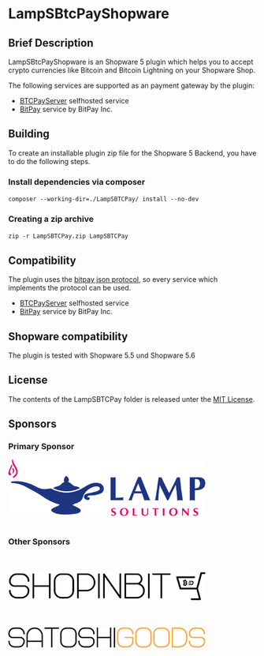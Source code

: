 # LampSBtcPayShopware

## Brief Description

LampSBtcPayShopware is an Shopware 5 plugin which helps you to accept crypto currencies like Bitcoin and Bitcoin Lightning on your Shopware Shop.

The following services are supported as an payment gateway by the plugin:

* [BTCPayServer](https://btcpayserver.org/) selfhosted service
* [BitPay](https://bitpay.com/) service by BitPay Inc.

## Building

To create an installable plugin zip file for the Shopware 5 Backend, you have to do the following steps.

### Install dependencies via composer

```
composer --working-dir=./LampSBTCPay/ install --no-dev
```

### Creating a zip archive

```
zip -r LampSBTCPay.zip LampSBTCPay
```

## Compatibility

The plugin uses the [bitpay json protocol](https://bitpay.com/docs/payment-protocol), so every service which implements the protocol can be used.

* [BTCPayServer](https://btcpayserver.org/) selfhosted service
* [BitPay](https://bitpay.com/) service by BitPay Inc.


## Shopware compatibility

The plugin is tested with Shopware 5.5 und Shopware 5.6

## License

The contents of the LampSBTCPay folder is released unter the [MIT License](./LampSBTCPay/LICENSE).

## Sponsors

### Primary Sponsor

[![SATOSHIGOODS](sponsors/lampsolutions.png)](https://www.lamp-solutions.de/)
<br/><br/>

### Other Sponsors
<br/><br/>
[![SATOSHIGOODS](sponsors/shopinbit.png)](https://shopinbit.de/)
<br/><br/><br/><br/>
[![SATOSHIGOODS](sponsors/satoshigoods.png)](https://satoshigoods.de/)
<br/><br/>
